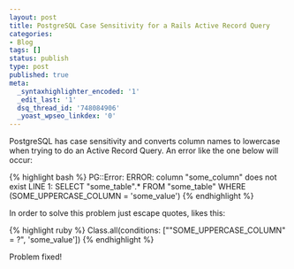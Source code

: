 ```yaml
---
layout: post
title: PostgreSQL Case Sensitivity for a Rails Active Record Query
categories:
- Blog
tags: []
status: publish
type: post
published: true
meta:
  _syntaxhighlighter_encoded: '1'
  _edit_last: '1'
  dsq_thread_id: '748084906'
  _yoast_wpseo_linkdex: '0'
---
```


PostgreSQL has case sensitivity and converts column names to lowercase when trying to do an Active Record Query. An error like the one below will occur:

{% highlight bash %}
  PG::Error: ERROR:  column "some_column" does not exist
LINE 1: SELECT "some_table".* FROM "some_table"  WHERE (SOME_UPPERCASE_COLUMN = 'some_value')
{% endhighlight %}

In order to solve this problem just escape quotes, likes this:

{% highlight ruby %}
  Class.all(conditions: ["\"SOME_UPPERCASE_COLUMN\" = ?", 'some_value'])
{% endhighlight %}

Problem fixed!
